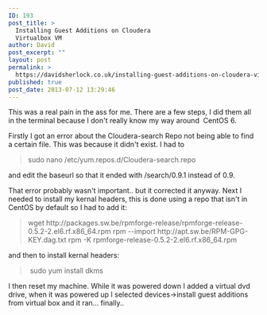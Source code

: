 ```yaml
---
ID: 193
post_title: >
  Installing Guest Additions on Cloudera
  Virtualbox VM
author: David
post_excerpt: ""
layout: post
permalink: >
  https://davidsherlock.co.uk/installing-guest-additions-on-cloudera-virtualbox-vm/
published: true
post_date: 2013-07-12 13:29:46
---
```

This was a real pain in the ass for me. There are a few steps, I did them all in the terminal because I don't really know my way around  CentOS 6.

Firstly I got an error about the Cloudera-search Repo not being able to find a certain file. This was because it didn't exist. I had to
<blockquote>sudo nano /etc/yum.repos.d/Cloudera-search.repo</blockquote>
and edit the baseurl so that it ended with /search/0.9.1 instead of 0.9.

That error probably wasn't important.. but it corrected it anyway. Next I needed to install my kernal headers, this is done using a repo that isn't in CentOS by default so I had to add it:
<blockquote>wget http://packages.sw.be/rpmforge-release/rpmforge-release-0.5.2-2.el6.rf.x86_64.rpm
rpm --import http://apt.sw.be/RPM-GPG-KEY.dag.txt
rpm -K rpmforge-release-0.5.2-2.el6.rf.x86_64.rpm</blockquote>
and then to install kernal headers:
<blockquote> sudo yum install dkms</blockquote>
I then reset my machine. While it was powered down I added a virtual dvd drive, when it was powered up I selected devices-&gt;install guest additions from virtual box and it ran... finally..

&nbsp;